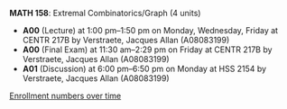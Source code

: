 **MATH 158**: Extremal Combinatorics/Graph (4 units)

- **A00** (Lecture) at 1:00 pm–1:50 pm on Monday, Wednesday, Friday at CENTR 217B by Verstraete, Jacques Allan (A08083199)
- **A00** (Final Exam) at 11:30 am–2:29 pm on Friday at CENTR 217B by Verstraete, Jacques Allan (A08083199)
- **A01** (Discussion) at 6:00 pm–6:50 pm on Monday at HSS 2154 by Verstraete, Jacques Allan (A08083199)

[Enrollment numbers over time](./MATH158.tsv)

